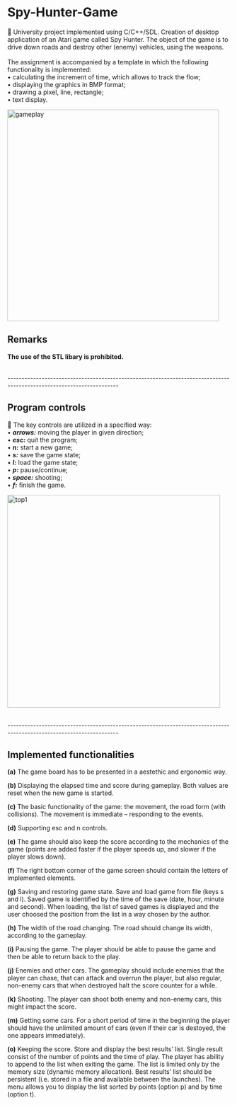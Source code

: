 # Spy-Hunter-Game
🌱 University project implemented using C/C++/SDL. Creation of desktop application of an Atari game called Spy Hunter.
The object of the game is to drive down roads and destroy other (enemy) vehicles, using the weapons.
</br> </br>
The assignment is accompanied by a template in which the following functionality is implemented:</br>
• calculating the increment of time, which allows to track the flow;</br>
• displaying the graphics in BMP format;</br>
• drawing a pixel, line, rectangle;</br>
• text display.</br>

<img width="478" alt="gameplay" src="https://github.com/MajewskaM/Spy-Hunter-Game/assets/115587236/662096ef-068e-4497-b27d-f911fa01a008">

## Remarks
**The use of the STL libary is prohibited.**

</br> --------------------------------------------------------------------------------------------------------------------- </br>

## Program controls
🌱 The key controls are utilized in a specified way:</br>
• _**arrows:**_ moving the player in given direction;</br>
• _**esc:**_ quit the program;</br>
• _**n:**_ start a new game;</br>
• _**s:**_ save the game state;</br>
• _**l:**_ load the game state;</br>
• _**p:**_ pause/continue;</br>
• _**space:**_ shooting;</br>
• _**f:**_ finish the game.</br>

<img width="481" alt="top1" src="https://github.com/MajewskaM/Spy-Hunter-Game/assets/115587236/923444df-3807-4fcb-8b9b-a5ae7c5822e9">

</br> --------------------------------------------------------------------------------------------------------------------- </br>

## Implemented functionalities
**(a)** The game board has to be presented in a aestethic and ergonomic way.</br>

**(b)** Displaying the elapsed time and score during gameplay. Both values are reset when the new game is
started.</br>

**(c)** The basic functionality of the game: the movement, the road form (with collisions). The movement is
immediate – responding to the events.</br>

**(d)** Supporting esc and n controls.</br>

**(e)** The game should also keep the score according to the mechanics of the game (points are added faster if the player speeds up, and slower if the player slows down).</br>

**(f)** The right bottom corner of the game screen should contain the letters of implemented elements.</br>

**(g)** Saving and restoring game state. Save and load game from file (keys s and l). Saved game
is identified by the time of the save (date, hour, minute and second). When loading, the list of saved
games is displayed and the user choosed the position from the list in a way chosen by the author.</br>

**(h)** The width of the road changing. The road should change its width, according to the gameplay.</br>

**(i)** Pausing the game. The player should be able to pause the game and then be able to return back
to the play.</br>

**(j)** Enemies and other cars. The gameplay should include enemies that the player can chase, that
can attack and overrun the player, but also regular, non-enemy cars that when destroyed halt the score
counter for a while.</br>

**(k)** Shooting. The player can shoot both enemy and non-enemy cars, this might impact the score.</br>

**(m)** Getting some cars. For a short period of time in the beginning the player should have the unlimited
amount of cars (even if their car is destoyed, the one appears immediately).</br>

**(o)** Keeping the score. Store and display the best results’ list. Single result consist of the number of
points and the time of play. The player has ability to append to the list when exiting the game. The list
is limited only by the memory size (dynamic memory allocation). Best results’ list should be persistent
(i.e. stored in a file and available between the launches). The menu allows you to display the list sorted
by points (option p) and by time (option t).
